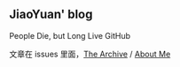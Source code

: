 ## JiaoYuan' blog

People Die, but Long Live GitHub

文章在 issues 里面，[The Archive](https://github.com/imjiaoyuan/brain/issues/1) / [About Me](https://github.com/imjiaoyuan/brain/issues/2)
